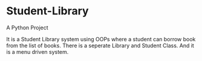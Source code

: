 # Student-Library
A Python Project

It is a Student Library system using OOPs where a student can borrow book from
the list of books. There is a seperate Library and Student Class.
And it is a menu driven system.

